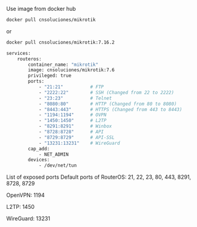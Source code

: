 Use image from docker hub

```bash
docker pull cnsoluciones/mikrotik
```

or

```bash
docker pull cnsoluciones/mikrotik:7.16.2
```

```bash
services:
    routeros:
        container_name: "mikrotik"
        image: cnsoluciones/mikrotik:7.6
        privileged: true
        ports:
            - "21:21"          # FTP
            - "2222:22"        # SSH (Changed from 22 to 2222)
            - "23:23"          # Telnet
            - "8080:80"        # HTTP (Changed from 80 to 8080)
            - "8443:443"       # HTTPS (Changed from 443 to 8443)
            - "1194:1194"      # OVPN
            - "1450:1450"      # L2TP
            - "8291:8291"      # Winbox
            - "8728:8728"      # API
            - "8729:8729"      # API-SSL
            - "13231:13231"    # WireGuard
        cap_add: 
            - NET_ADMIN
        devices: 
            - /dev/net/tun
```

List of exposed ports
Default ports of RouterOS: 21, 22, 23, 80, 443, 8291, 8728, 8729

OpenVPN: 1194

L2TP: 1450

WireGuard: 13231
